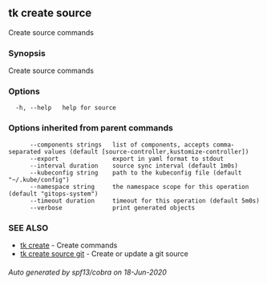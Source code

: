 ## tk create source

Create source commands

### Synopsis

Create source commands

### Options

```
  -h, --help   help for source
```

### Options inherited from parent commands

```
      --components strings   list of components, accepts comma-separated values (default [source-controller,kustomize-controller])
      --export               export in yaml format to stdout
      --interval duration    source sync interval (default 1m0s)
      --kubeconfig string    path to the kubeconfig file (default "~/.kube/config")
      --namespace string     the namespace scope for this operation (default "gitops-system")
      --timeout duration     timeout for this operation (default 5m0s)
      --verbose              print generated objects
```

### SEE ALSO

* [tk create](tk_create.md)	 - Create commands
* [tk create source git](tk_create_source_git.md)	 - Create or update a git source

###### Auto generated by spf13/cobra on 18-Jun-2020
